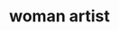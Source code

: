---
layout: people&body
title: woman artist
emoji: woman_artist
permalink: 👩‍🎨.html
image: assets/img/3moji/woman_artist.png
---